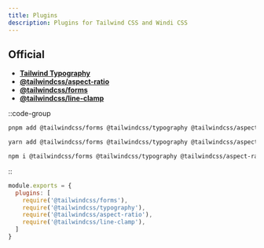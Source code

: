 ```yaml
---
title: Plugins
description: Plugins for Tailwind CSS and Windi CSS
---
```


## Official

- [**Tailwind Typography**](https://github.com/tailwindlabs/tailwindcss-typography)
- [**@tailwindcss/aspect-ratio**](https://github.com/tailwindlabs/tailwindcss-aspect-ratio)
- [**@tailwindcss/forms**](https://github.com/tailwindlabs/tailwindcss-forms)
- [**@tailwindcss/line-clamp**](https://github.com/tailwindlabs/tailwindcss-line-clamp)

::code-group
```bash [pnpm]
pnpm add @tailwindcss/forms @tailwindcss/typography @tailwindcss/aspect-ratio @tailwindcss/line-clamp
```
```bash [yarn]
yarn add @tailwindcss/forms @tailwindcss/typography @tailwindcss/aspect-ratio @tailwindcss/line-clamp
```
```bash [npm]
npm i @tailwindcss/forms @tailwindcss/typography @tailwindcss/aspect-ratio @tailwindcss/line-clamp
```
::

```js [tailwind.config.js]
module.exports = {
  plugins: [
    require('@tailwindcss/forms'),
    require('@tailwindcss/typography'),
    require('@tailwindcss/aspect-ratio'),
    require('@tailwindcss/line-clamp'),
  ]
}
```
